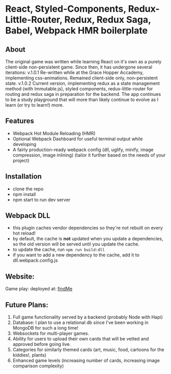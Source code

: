
# React, Styled-Components, Redux-Little-Router, Redux, Redux Saga, Babel, Webpack HMR boilerplate

## About
The original game was written while learning React on it's own as a purely client-side non-persistent game.
Since then, it has undergone several iterations:
v.1.0.1 Re-written while at the Grace Hopper Accademy, implementing css-animations. Remained client-side only, non-persistent state.
v.1.0.2 Current version, implementing redux as a state management method (with Immutable.js), styled components, redux-little-router for routing and redux saga in preparation for the backend.
The app continues to be a study playground that will more than likely continue to evolve as I learn (or try to learn!) more.

## Features
* Webpack Hot Module Reloading (HMR)
* Optional Webpack Dashboard for useful terminal output while developing
* A fairly production-ready webpack config (dll, uglify, minify, image compression, image inlining) (tailor it further based on the needs of your project)

## Installation
* clone the repo
* npm install
* npm start to run dev server

## Webpack DLL
* this plugin caches vendor dependencies so they're not rebuilt on every hot reload!
* by default, the cache is **not** updated when you update a dependencies, so the old version will be served until you update the cache.
* to update the cache, run `npm run build:dll`
* if you want to add a new dependency to the cache, add it to dll.webpack.config.js

## Website:
Game play: deployed at: [findMe](https://findme.tinkerantreats.com/)

## Future Plans:
1. Full game functionality served by a backend (probably Node with Hapi)
2. Database: I plan to use a relational db since I've been working in MongoDB for such a long time!
3. Websockets for multi-player games.
4. Ability for users to upload their own cards that will be vetted and approved before going live.
5. Categories for similarly themed cards (art, music, food, cartoons for the kiddies!, plants)
6. Enhanced game levels (increasing number of cards, increasing image comparison complexity)
